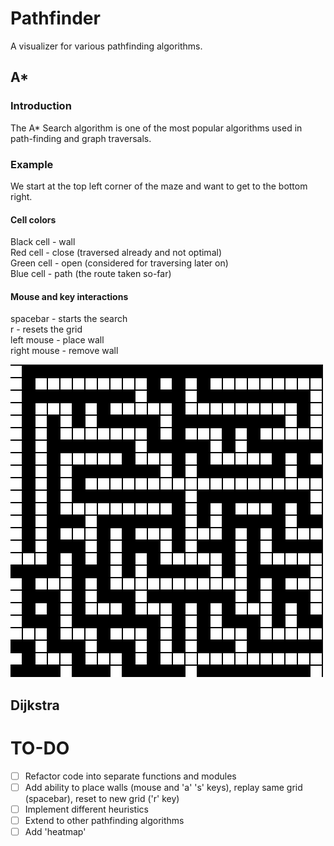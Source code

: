 # Pathfinder
A visualizer for various pathfinding algorithms.

## A*
### Introduction
The A* Search algorithm is one of the most popular algorithms used in path-finding and graph traversals.

### Example
We start at the top left corner of the maze and want to get to the bottom right.

#### Cell colors
Black cell - wall
<br>
Red cell - close (traversed already and not optimal)
<br>
Green cell - open (considered for traversing later on)
<br>
Blue cell - path (the route taken so-far)

#### Mouse and key interactions
spacebar - starts the search
<br>
r - resets the grid
<br>
left mouse - place wall
<br>
right mouse - remove wall

![astar](/images/astar.gif)

## Dijkstra

# TO-DO
- [ ] Refactor code into separate functions and modules
- [ ] Add ability to place walls (mouse and 'a' 's' keys), replay same grid (spacebar), reset to new grid ('r' key) 
- [ ] Implement different heuristics
- [ ] Extend to other pathfinding algorithms
- [ ] Add 'heatmap'
